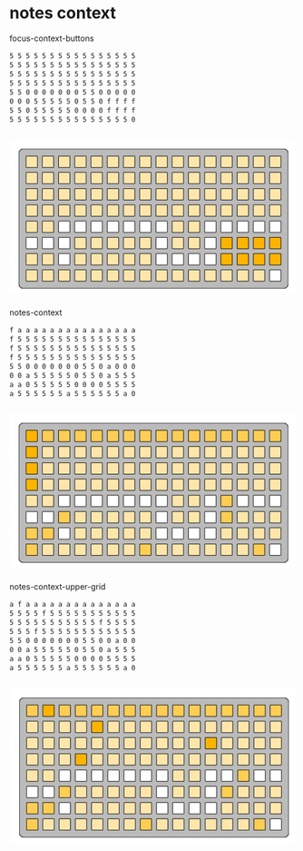 # notes context

focus-context-buttons
```
5 5 5 5 5 5 5 5 5 5 5 5 5 5 5 5
5 5 5 5 5 5 5 5 5 5 5 5 5 5 5 5
5 5 5 5 5 5 5 5 5 5 5 5 5 5 5 5
5 5 5 5 5 5 5 5 5 5 5 5 5 5 5 5
5 5 0 0 0 0 0 0 0 5 5 0 0 0 0 0
0 0 0 5 5 5 5 5 0 5 5 0 f f f f
5 5 0 5 5 5 5 5 0 0 0 0 f f f f
5 5 5 5 5 5 5 5 5 5 5 5 5 5 5 0
```
![focus-context-buttons](focus-context-buttons.png)
---

notes-context
```
f a a a a a a a a a a a a a a a
f 5 5 5 5 5 5 5 5 5 5 5 5 5 5 5
f 5 5 5 5 5 5 5 5 5 5 5 5 5 5 5
f 5 5 5 5 5 5 5 5 5 5 5 5 5 5 5
5 5 0 0 0 0 0 0 0 5 5 0 a 0 0 0
0 0 a 5 5 5 5 5 0 5 5 0 a 5 5 5
a a 0 5 5 5 5 5 0 0 0 0 5 5 5 5
a 5 5 5 5 5 5 a 5 5 5 5 5 5 a 0
```
![notes-context](notes-context.png)
---

notes-context-upper-grid
```
a f a a a a a a a a a a a a a a
5 5 5 5 f 5 5 5 5 5 5 5 5 5 5 5
5 5 5 5 5 5 5 5 5 5 5 f 5 5 5 5
5 5 5 f 5 5 5 5 5 5 5 5 5 5 5 5
5 5 0 0 0 0 0 0 0 5 5 0 0 a 0 0
0 0 a 5 5 5 5 5 0 5 5 0 a 5 5 5
a a 0 5 5 5 5 5 0 0 0 0 5 5 5 5
a 5 5 5 5 5 5 a 5 5 5 5 5 5 a 0
```
![notes-context-upper-grid](notes-context-upper-grid.png)
---